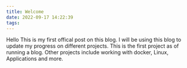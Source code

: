 ```yaml
---
title: Welcome
date: 2022-09-17 14:22:39
tags:
---
```


Hello This is my first offical post on this blog. I will be using this blog to update my progress on different projects. This is the first project as of running a blog.
Other projects include working with docker, Linux, Applications and more.